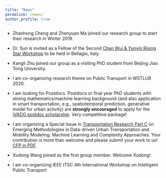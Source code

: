 ```yaml
---
title: "News"
permalink: /news/
author_profile: true
---
```


* Zhanhong Cheng and Zhenyuan Ma joined our research group to start their research in Winter 2019.

* Dr. Sun is invited as a Fellow of the Second [Chan Wui & Yunyin Rising Star Workshop](https://commons.ualr.edu/chanrsworkshop/) to be held in Bellagio, Italy.

* Kangli Zhu joined our group as a visiting PhD student from Beijing Jiao Tong University.

* I am co-organizing research theme on Public Transport in WSTLUR 2020.  

* I am looking for Postdocs. Postdocs or final year PhD students with strong mathematics/machine learning background (and also application in smart transportation, e.g., spatiotemporal prediction, generative model for urban activity) are __strongly encouraged__ to apply for the [IVADO postdoc scholarship](https://ivado.ca/en/ivado-scholarships/postdoctoral-scholarships/). Very competitive package!

* I am organizing a Special Issue in [Transportation Research Part C](https://www.journals.elsevier.com/transportation-research-part-c-emerging-technologies/call-for-papers/emerging-methods-for-data-driven-urban-transportation) on Emerging Methodologies in Data-driven Urban Transportation and Mobility Modeling: Machine Learning and Complexity Approaches. Your contribution is more than welcome and please submit your work to us! [CFP in PDF](https://lijunsun.github.io/files/TRC_CFP.pdf).

* Xudong Wang joined as the first group member. Welcome Xudong!

* I am co-organizing IEEE ITSC 4th International Workshop on Intelligent Public Transport